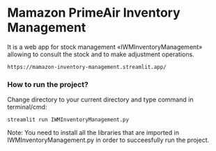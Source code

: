 # Mamazon PrimeAir Inventory Management
It is a web app for stock management «IWMInventoryManagement» allowing to consult the stock and to make adjustment operations.

```
https://mamazon-inventory-management.streamlit.app/
```

### How to run the project?
Change directory to your current directory and type command in terminal/cmd:

```
streamlit run IWMInventoryManagement.py
```

Note: You need to install all the libraries that are imported in IWMInventoryManagement.py in order to succeesfully run the project.
